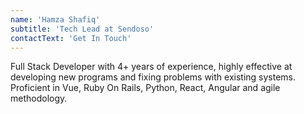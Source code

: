 ```yaml
---
name: 'Hamza Shafiq'
subtitle: 'Tech Lead at Sendoso'
contactText: 'Get In Touch'
---
```


Full Stack Developer with 4+ years of experience, highly effective at developing new programs and fixing problems with existing systems. Proficient in Vue, Ruby On Rails, Python, React, Angular and agile methodology.
